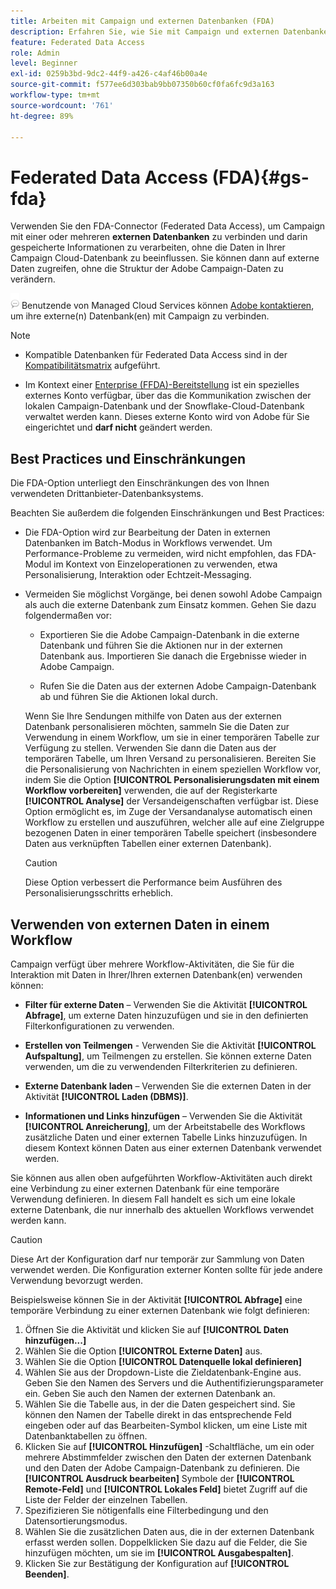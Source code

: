```yaml
---
title: Arbeiten mit Campaign und externen Datenbanken (FDA)
description: Erfahren Sie, wie Sie mit Campaign und externen Datenbanken arbeiten
feature: Federated Data Access
role: Admin
level: Beginner
exl-id: 0259b3bd-9dc2-44f9-a426-c4af46b00a4e
source-git-commit: f577ee6d303bab9bb07350b60cf0fa6fc9d3a163
workflow-type: tm+mt
source-wordcount: '761'
ht-degree: 89%

---
```


# Federated Data Access (FDA){#gs-fda}

Verwenden Sie den FDA-Connector (Federated Data Access), um Campaign mit einer oder mehreren **externen Datenbanken** zu verbinden und darin gespeicherte Informationen zu verarbeiten, ohne die Daten in Ihrer Campaign Cloud-Datenbank zu beeinflussen. Sie können dann auf externe Daten zugreifen, ohne die Struktur der Adobe Campaign-Daten zu verändern.

![](../assets/do-not-localize/speech.png) Benutzende von Managed Cloud Services können [Adobe kontaktieren](../start/campaign-faq.md#support), um ihre externe(n) Datenbank(en) mit Campaign zu verbinden.


>[!NOTE]
>
>* Kompatible Datenbanken für Federated Data Access sind in der [Kompatibilitätsmatrix](../start/compatibility-matrix.md) aufgeführt.
>
>* Im Kontext einer [Enterprise (FFDA)-Bereitstellung](../architecture/enterprise-deployment.md) ist ein spezielles externes Konto verfügbar, über das die Kommunikation zwischen der lokalen Campaign-Datenbank und der Snowflake-Cloud-Datenbank verwaltet werden kann. Dieses externe Konto wird von Adobe für Sie eingerichtet und **darf nicht** geändert werden.
>


## Best Practices und Einschränkungen

Die FDA-Option unterliegt den Einschränkungen des von Ihnen verwendeten Drittanbieter-Datenbanksystems.

Beachten Sie außerdem die folgenden Einschränkungen und Best Practices:

* Die FDA-Option wird zur Bearbeitung der Daten in externen Datenbanken im Batch-Modus in Workflows verwendet. Um Performance-Probleme zu vermeiden, wird nicht empfohlen, das FDA-Modul im Kontext von Einzeloperationen zu verwenden, etwa Personalisierung, Interaktion oder Echtzeit-Messaging.

* Vermeiden Sie möglichst Vorgänge, bei denen sowohl Adobe Campaign als auch die externe Datenbank zum Einsatz kommen. Gehen Sie dazu folgendermaßen vor:

   * Exportieren Sie die Adobe Campaign-Datenbank in die externe Datenbank und führen Sie die Aktionen nur in der externen Datenbank aus. Importieren Sie danach die Ergebnisse wieder in Adobe Campaign.

   * Rufen Sie die Daten aus der externen Adobe Campaign-Datenbank ab und führen Sie die Aktionen lokal durch.

  Wenn Sie Ihre Sendungen mithilfe von Daten aus der externen Datenbank personalisieren möchten, sammeln Sie die Daten zur Verwendung in einem Workflow, um sie in einer temporären Tabelle zur Verfügung zu stellen. Verwenden Sie dann die Daten aus der temporären Tabelle, um Ihren Versand zu personalisieren. Bereiten Sie die Personalisierung von Nachrichten in einem speziellen Workflow vor, indem Sie die Option **[!UICONTROL Personalisierungsdaten mit einem Workflow vorbereiten]** verwenden, die auf der Registerkarte **[!UICONTROL Analyse]** der Versandeigenschaften verfügbar ist. Diese Option ermöglicht es, im Zuge der Versandanalyse automatisch einen Workflow zu erstellen und auszuführen, welcher alle auf eine Zielgruppe bezogenen Daten in einer temporären Tabelle speichert (insbesondere Daten aus verknüpften Tabellen einer externen Datenbank).

  >[!CAUTION]
  >
  >Diese Option verbessert die Performance beim Ausführen des Personalisierungsschritts erheblich.


## Verwenden von externen Daten in einem Workflow

Campaign verfügt über mehrere Workflow-Aktivitäten, die Sie für die Interaktion mit Daten in Ihrer/Ihren externen Datenbank(en) verwenden können:

* **Filter für externe Daten** – Verwenden Sie die Aktivität **[!UICONTROL Abfrage]**, um externe Daten hinzuzufügen und sie in den definierten Filterkonfigurationen zu verwenden.

* **Erstellen von Teilmengen** - Verwenden Sie die Aktivität **[!UICONTROL Aufspaltung]**, um Teilmengen zu erstellen. Sie können externe Daten verwenden, um die zu verwendenden Filterkriterien zu definieren.

* **Externe Datenbank laden** – Verwenden Sie die externen Daten in der Aktivität **[!UICONTROL Laden (DBMS)]**.

* **Informationen und Links hinzufügen** – Verwenden Sie die Aktivität **[!UICONTROL Anreicherung]**, um der Arbeitstabelle des Workflows zusätzliche Daten und einer externen Tabelle Links hinzuzufügen. In diesem Kontext können Daten aus einer externen Datenbank verwendet werden.

Sie können aus allen oben aufgeführten Workflow-Aktivitäten auch direkt eine Verbindung zu einer externen Datenbank für eine temporäre Verwendung definieren. In diesem Fall handelt es sich um eine lokale externe Datenbank, die nur innerhalb des aktuellen Workflows verwendet werden kann.

>[!CAUTION]
>
>Diese Art der Konfiguration darf nur temporär zur Sammlung von Daten verwendet werden. Die Konfiguration externer Konten sollte für jede andere Verwendung bevorzugt werden.

Beispielsweise können Sie in der Aktivität **[!UICONTROL Abfrage]** eine temporäre Verbindung zu einer externen Datenbank wie folgt definieren:

1. Öffnen Sie die Aktivität und klicken Sie auf **[!UICONTROL Daten hinzufügen...]**
1. Wählen Sie die Option **[!UICONTROL Externe Daten]** aus.
1. Wählen Sie die Option **[!UICONTROL Datenquelle lokal definieren]**
1. Wählen Sie aus der Dropdown-Liste die Zieldatenbank-Engine aus. Geben Sie den Namen des Servers und die Authentifizierungsparameter ein. Geben Sie auch den Namen der externen Datenbank an.
1. Wählen Sie die Tabelle aus, in der die Daten gespeichert sind. Sie können den Namen der Tabelle direkt in das entsprechende Feld eingeben oder auf das Bearbeiten-Symbol klicken, um eine Liste mit Datenbanktabellen zu öffnen.
1. Klicken Sie auf **[!UICONTROL Hinzufügen]** -Schaltfläche, um ein oder mehrere Abstimmfelder zwischen den Daten der externen Datenbank und den Daten der Adobe Campaign-Datenbank zu definieren. Die **[!UICONTROL Ausdruck bearbeiten]** Symbole der **[!UICONTROL Remote-Feld]** und **[!UICONTROL Lokales Feld]** bietet Zugriff auf die Liste der Felder der einzelnen Tabellen.
1. Spezifizieren Sie nötigenfalls eine Filterbedingung und den Datensortierungsmodus.
1. Wählen Sie die zusätzlichen Daten aus, die in der externen Datenbank erfasst werden sollen. Doppelklicken Sie dazu auf die Felder, die Sie hinzufügen möchten, um sie im **[!UICONTROL Ausgabespalten]**.
1. Klicken Sie zur Bestätigung der Konfiguration auf **[!UICONTROL Beenden]**.

